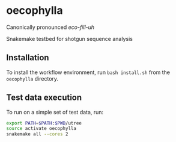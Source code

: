 # oecophylla

Canonically pronounced *eco-fill-uh*

Snakemake testbed for shotgun sequence analysis

## Installation

To install the workflow environment, run `bash install.sh` from the `oecophylla` directory. 

## Test data execution

To run on a simple set of test data, run:

```bash
export PATH=$PATH:$PWD/utree
source activate oecophylla
snakemake all --cores 2
```
